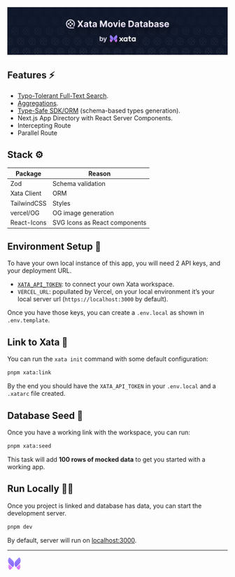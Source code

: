 <a href="https://xmdb.vercel.app" target="_blank">
  <img src="/public/xmdb-hero@2x.png" alt="Xata and XMDB logo" />
</a>

## Features ⚡️

- [Typo-Tolerant Full-Text Search](https://xata.io/docs/api-guide/search).
- [Aggregations](https://xata.io/docs/api-guide/aggregate).
- [Type-Safe SDK/ORM](https://github.com/xataio/client-ts/blob/main/packages/client/README.md) (schema-based types generation).
- Next.js App Directory with React Server Components.
- Intercepting Route
- Parallel Route

## Stack ⚙️

| Package     | Reason                        |
| ----------- | ----------------------------- |
| Zod         | Schema validation             |
| Xata Client | ORM                           |
| TailwindCSS | Styles                        |
| vercel/OG   | OG image generation           |
| React-Icons | SVG Icons as React components |

## Environment Setup 🧱

To have your own local instance of this app, you will need 2 API keys, and your deployment URL.

- [`XATA_API_TOKEN`](https://xata.io/docs/concepts/api-keys): to connect your own Xata workspace.
- `VERCEL_URL`: popullated by Vercel, on your local environment it’s your local server url (`https://localhost:3000` by default).

Once you have those keys, you can create a `.env.local` as shown in `.env.template`.

## Link to Xata 🦋

You can run the `xata init` command with some default configuration:

```sh
pnpm xata:link
```

By the end you should have the `XATA_API_TOKEN` in your `.env.local` and a `.xatarc` file created.

## Database Seed 🌱

Once you have a working link with the workspace, you can run:

```sh
pnpm xata:seed
```

This task will add **100 rows of mocked data** to get you started with a working app.

## Run Locally 🧑‍✈️

Once you project is linked and database has data, you can start the development server.

```sh
pnpm dev
```

By default, server will run on [localhost:3000](http://localhost:3000).

---

<a href="https://xata.io/" target="_blank">
  <img alt="Xata's logo" src="/public/xata-logo-primary@2x.png" width="32" />
</a>
